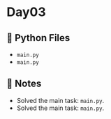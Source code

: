 # Day03

## 📄 Python Files
- `main.py`
- `main.py`

## 📝 Notes
- Solved the main task: `main.py`.
- Solved the main task: `main.py`.